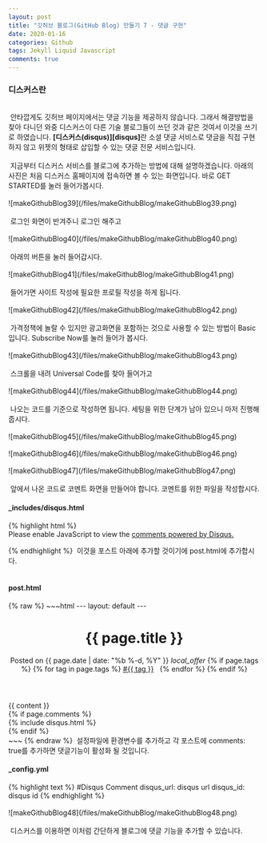 ```yaml
---
layout: post
title: "깃허브 블로그(GitHub Blog) 만들기 7 - 댓글 구현"
date: 2020-01-16
categories: Github
tags: Jekyll Liquid Javascript
comments: true
---
```

<div style="display:none;">
로그인 댓글 만들기, 디스커스 사용하기
</div>
<h3>디스커스란</h3>
<br>
&nbsp;안타깝게도 깃허브 페이지에서는 댓글 기능을 제공하지 않습니다. 그래서 해결방법을 찾아 다니던 와중 디스커스이 다른 기술 블로그들이 쓰던 것과 같은 것여서 이것을 쓰기로 하였습니다.
<b>[디스커스(disqus)][disqus]</b>란 소셜 댓글 서비스로 댓글을 직접 구현하지 않고 위젯의 형태로 삽입할 수 있는 댓글 전문 서비스입니다. 
<br><br>
&nbsp;지금부터 디스커스 서비스를 블로그에 추가하는 방법에 대해 설명하겠습니다. 아래의 사진은 처음 디스커스 홈페이지에 접속하면 볼 수 있는 화면입니다. 바로 GET STARTED를 눌러 들어가봅시다.
<br><br>
![makeGithubBlog39](/files/makeGithubBlog/makeGithubBlog39.png)
<br><br>
&nbsp;로그인 화면이 반겨주니 로그인 해주고
<br><br>
![makeGithubBlog40](/files/makeGithubBlog/makeGithubBlog40.png)
<br><br>
&nbsp;아래의 버튼을 눌러 들어갑시다.
<br><br>
![makeGithubBlog41](/files/makeGithubBlog/makeGithubBlog41.png)
<br><br>
&nbsp;들어가면 사이트 작성에 필요한 프로필 작성을 하게 됩니다.
<br><br>
![makeGithubBlog42](/files/makeGithubBlog/makeGithubBlog42.png)
<br><br>
&nbsp;가격정책에 놀랄 수 있지만 광고화면을 포함하는 것으로 사용할 수 있는 방법이 Basic입니다. Subscribe Now를 눌러 들어가 봅시다.
<br><br>
![makeGithubBlog43](/files/makeGithubBlog/makeGithubBlog43.png)
<br><br>
&nbsp;스크롤을 내려 Universal Code를 찾아 들어가고
<br><br>
![makeGithubBlog44](/files/makeGithubBlog/makeGithubBlog44.png)
<br><br>
&nbsp;나오는 코드를 기준으로 작성하면 됩니다. 세팅을 위한 단계가 남아 있으니 마저 진행해 줍시다.
<br><br>
![makeGithubBlog45](/files/makeGithubBlog/makeGithubBlog45.png)
<br><br>
![makeGithubBlog46](/files/makeGithubBlog/makeGithubBlog46.png)
<br><br>
![makeGithubBlog47](/files/makeGithubBlog/makeGithubBlog47.png)
<br><br>
&nbsp;앞에서 나온 코드로 코멘트 화면을 만들어야 합니다. 코멘트를 위한 파일을 작성합시다.
<h4>_includes/disqus.html</h4>
{% highlight html %}
<div id="disqus_thread"></div>
<script>
/**
*  RECOMMENDED CONFIGURATION VARIABLES: EDIT AND UNCOMMENT THE SECTION BELOW TO INSERT DYNAMIC VALUES FROM YOUR PLATFORM OR CMS.
*  LEARN WHY DEFINING THESE VARIABLES IS IMPORTANT: https://disqus.com/admin/universalcode/#configuration-variables*/
/*
var disqus_config = function () {
this.page.url = PAGE_URL;  // Replace PAGE_URL with your page's canonical URL variable
this.page.identifier = PAGE_IDENTIFIER; // Replace PAGE_IDENTIFIER with your page's unique identifier variable
};
*/
(function() { // DON'T EDIT BELOW THIS LINE
var d = document, s = d.createElement('script');
s.src = 'https://https-harsik-github-io.disqus.com/embed.js';
s.setAttribute('data-timestamp', +new Date());
(d.head || d.body).appendChild(s);
})();
</script>
<noscript>Please enable JavaScript to view the <a href="https://disqus.com/?ref_noscript">comments powered by Disqus.</a></noscript>
                            
{% endhighlight %}
&nbsp;이것을 포스트 아래에 추가할 것이기에 post.html에 추가합시다.
<br><br>
<h4>post.html</h4>
{% raw %}
~~~html
---
layout: default
---
<div class="post">
	<header class="post-header">
		<h1 class="post-title p-name" itemprop="name headline">{{ page.title }}</h1>
		<p class="post-meta">
			Posted on {{ page.date | date: "%b %-d, %Y" }}
			<i class="material-icons svg-icon">local_offer</i>
			{% if page.tags %} {% for tag in page.tags %}
			<a class="label" href="{{ '/tags' | prepend: site.baseurl }}"
				>#{{ tag }}</a
			>
			&nbsp; {% endfor %} {% endif %}
		</p>
	</header>
	<div class="post-content e-content" itemprop="articleBody">
		{{ content }}
  </div>
	{% if page.comments %}
	<div id="post-disqus" class="container">
		{% include disqus.html %}
	</div>
	{% endif %}
</div>
~~~
{% endraw %}
&nbsp;설정파일에 환경변수를 추가하고 각 포스트에 comments: true를 추가하면 댓글기능이 활성화 될 것입니다.
<h4>_config.yml</h4>
{% highlight text %}
#Disqus Comment
disqus_url: disqus url
disqus_id: disqus id
{% endhighlight %}
<br><br>
![makeGithubBlog48](/files/makeGithubBlog/makeGithubBlog48.png)
<br><br>
&nbsp;디스커스를 이용하면 이처럼 간단하게 블로그에 댓글 기능을 추가할 수 있습니다.

[disqus]: https://disqus.com/